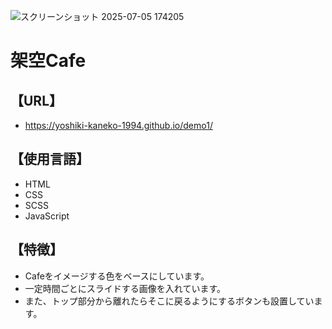 ![スクリーンショット 2025-07-05 174205](https://github.com/user-attachments/assets/ce5f3085-870d-4171-a166-25c9fd5a3611)  

# 架空Cafe  

## 【URL】  
- https://yoshiki-kaneko-1994.github.io/demo1/

## 【使用言語】
- HTML  
- CSS  
- SCSS  
- JavaScript  

## 【特徴】  
- Cafeをイメージする色をベースにしています。  
- 一定時間ごとにスライドする画像を入れています。  
- また、トップ部分から離れたらそこに戻るようにするボタンも設置しています。  
